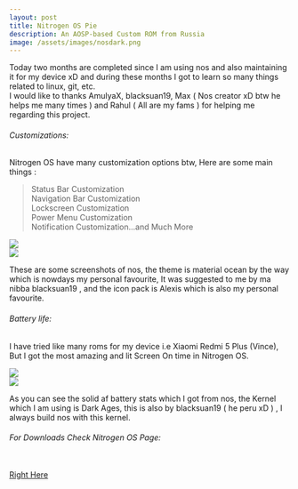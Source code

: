 ```yaml
---
layout: post
title: Nitrogen OS Pie
description: An AOSP-based Custom ROM from Russia
image: /assets/images/nosdark.png
---
```


Today two months are completed since I am using nos and also maintaining it for my device  xD and during these months I got to learn so many things related to linux, git, etc. <br>
I would like to thanks AmulyaX, blacksuan19, Max ( Nos creator xD btw he helps me many times ) and Rahul ( All are my fams ) for helping me regarding this project. <br>

###### Customizations:

Nitrogen OS have many customization options btw, Here are some main things :

> Status Bar Customization <br>
> Navigation Bar Customization <br>
> Lockscreen Customization <br>
> Power Menu Customization <br>
> Notification Customization...and Much More <br>

<div class="row 200%">
    <div class="6u 12u$(medium)">
    <img src="/assets/images/home.jpg">
    </div>
    <div class="6u 12u$(medium)">
    <img src="/assets/images/qs.jpg">
    </div>
</div>
 
These are some screenshots of nos, the theme is material ocean by the way which is nowdays my personal favourite, It was suggested to me by ma nibba  blacksuan19 , and the icon pack is Alexis which is also my personal favourite.

###### Battery life:

I have tried like many roms for my device i.e Xiaomi Redmi 5 Plus (Vince), But I got the most amazing and  lit  Screen On time in Nitrogen OS. 

<div class="row 200%">
    <div class="6u 12u$(medium)">
    <img src="/assets/images/bat1.jpg">
    </div>
    <div class="6u 12u$(medium)">
    <img src="/assets/images/bat2.jpg">
    </div>
</div>
 
As you can see the solid af battery stats which I got from nos, the Kernel which I am using is Dark Ages, this is also by blacksuan19 ( he peru xD ) , I always build nos with this kernel. <br>


###### For Downloads Check Nitrogen OS Page:  


<br>
<a href="{{ site.url }}/NitrogenOS" class="button fit special">Right Here</a>
<br> <br><br>
